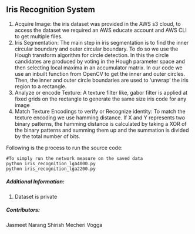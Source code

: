 ## Iris Recognition System


1. Acquire Image: the iris dataset was provided in the AWS s3 cloud, to access the dataset we required an AWS educate account and AWS CLI to get multiple files.
2. Iris Segmentation: The main step in iris segmentation is to find the inner circular boundary and outer circular boundary. To do so we use the Hough transform algorithm for circle detection. In this the circle candidates are produced by voting in the Hough parameter space and then selecting local maxima in an accumulator matrix. In our code we use an inbuilt function from OpenCV to get the inner and outer circles.
Then, the inner and outer circle boundaries are used to ‘unwrap’ the iris region to a rectangle.
3. Analyze or encode Texture: A texture filter like, gabor filter is applied at fixed grids on the rectangle to generate the same size iris code for any image
4. Match Texture Encodings to verify or Recognize identity: To match the texture encoding we use hamming distance. If X and Y represents two binary patterns, the hamming distance is calculated by taking a XOR of the binary patterns and summing them up and the summation is divided by the total number of bits.


Following is the process to run the source code:

    #To simply run the network measure on the saved data
    python iris_recognition_lga4000.py
    python iris_recognition_lga2200.py	


##### Additional Information:
1. Dataset is private


##### Contributors:
Jasmeet Narang
Shirish Mecheri Vogga